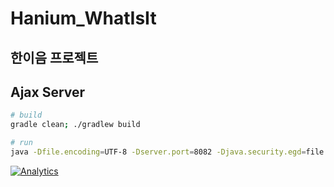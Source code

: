 # Hanium_WhatIsIt
한이음 프로젝트
---------------
## Ajax Server

```bash
# build
gradle clean; ./gradlew build

# run
java -Dfile.encoding=UTF-8 -Dserver.port=8082 -Djava.security.egd=file:/dev/./urandom -jar build/libs/gs-rest-service-0.1.0.jar
```



[![Analytics](https://ga-beacon.appspot.com/UA-66010526-2/github/Hanium_WhatIsIt)](https://github.com/super-fishz/Hanium_WhatIsIt)
